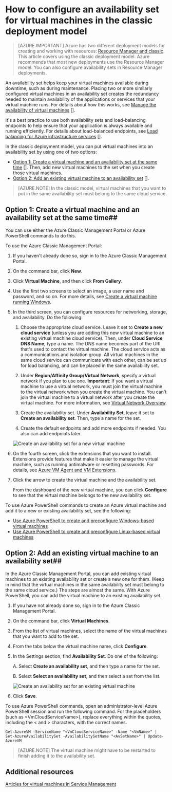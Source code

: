 <!-- rename to virtual-machines-windows-classic-configure-availability -->

<properties
	pageTitle="Configure an availability set for classic VMs | Azure"
	description="Configure an availability set for a new or existing virtual machine in the classic deployment model using the Azure Classic Management Portal and Azure PowerShell."
	services="virtual-machines"
	documentationCenter=""
	authors="cynthn"
	manager="timlt"
	editor=""
	tags="azure-service-management"/>

<tags
	ms.service="virtual-machines"
	ms.date="01/07/2016"
	wacn.date=""/>

# How to configure an availability set for virtual machines in the classic deployment model

> [AZURE.IMPORTANT] Azure has two different deployment models for creating and working with resources:  [Resource Manager and classic](/documentation/articles/resource-manager-deployment-model/).  This article covers using the classic deployment model. Azure recommends that most new deployments use the Resource Manager model. You can also configure availability sets in Resource Manager deployments.


An availability set helps keep your virtual machines available during downtime, such as during maintenance. Placing two or more similarly configured virtual machines in an availability set creates the redundancy needed to maintain availability of the applications or services that your virtual machine runs. For details about how this works, see [Manage the availability of virtual machines] [].

It's a best practice to use both availability sets and load-balancing endpoints to help ensure that your application is always available and running efficiently. For details about load-balanced endpoints, see [Load balancing for Azure infrastructure services] [].

In the classic deployment model, you can put virtual machines into an availability set by using one of two options:

- [Option 1: Create a virtual machine and an availability set at the same time] []. Then, add new virtual machines to the set when you create those virtual machines.
- [Option 2: Add an existing virtual machine to an availability set] [].

>[AZURE.NOTE] In the classic model, virtual machines that you want to put in the same availability set must belong to the same cloud service.

## <a id="createset"> </a>Option 1: Create a virtual machine and an availability set at the same time##

You can use either the Azure Classic Management Portal or Azure PowerShell commands to do this.

To use the Azure Classic Management Portal:

1. If you haven't already done so, sign in to the Azure Classic Management Portal.

2. On the command bar, click **New**.

3. Click **Virtual Machine**, and then click **From Gallery**.

4. Use the first two screens to select an image, a user name and password, and so on. For more details, see [Create a virtual machine running Windows][].

5. In the third screen, you can configure resources for networking, storage, and availability. Do the following:

	1. Choose the appropriate cloud service. Leave it set to **Create a new cloud service** (unless you are adding this new virtual machine to an existing virtual machine cloud service). Then, under **Cloud Service DNS Name**, type a name. The DNS name becomes part of the URI that's used to contact the virtual machine. The cloud service acts as a communications and isolation group. All virtual machines in the same cloud service can communicate with each other, can be set up for load balancing, and can be placed in the same availability set.

	2. Under **Region/Affinity Group/Virtual Network**, specify a virtual network if you plan to use one. **Important**: If you want a virtual machine to use a virtual network, you must join the virtual machine to the virtual network when you create the virtual machine. You can't join the virtual machine to a virtual network after you create the virtual machine. For more information, see [Virtual Network Overview][].

	3. Create the availability set. Under **Availability Set**, leave it set to **Create an availability set**. Then, type a name for the set.

	4. Create the default endpoints and add more endpoints if needed. You also can add endpoints later.

	![Create an availability set for a new virtual machine](./media/virtual-machines-how-to-configure-availability/VMavailabilityset.png)

6. On the fourth screen, click the extensions that you want to install. Extensions provide features that make it easier to manage the virtual machine, such as running antimalware or resetting passwords. For details, see [Azure VM Agent and VM Extensions](/documentation/articles/virtual-machines-linux-classic-agents-and-extensions/).

7.	Click the arrow to create the virtual machine and the availability set.

	From the dashboard of the new virtual machine, you can click **Configure** to see that the virtual machine belongs to the new availability set.

To use Azure PowerShell commands to create an Azure virtual machine and add it to a new or existing availability set, see the following:

- [Use Azure PowerShell to create and preconfigure Windows-based virtual machines](/documentation/articles/virtual-machines-windows-classic-create-powershell/)
- [Use Azure PowerShell to create and preconfigure Linux-based virtual machines](/documentation/articles/virtual-machines-linux-classic-createpowershell/)

## <a id="addmachine"> </a>Option 2: Add an existing virtual machine to an availability set##

In the Azure Classic Management Portal, you can add existing virtual machines to an existing availability set
 or create a new one for them. (Keep in mind that the virtual machines in the same availability set must belong to the same cloud service.) The steps are almost the same. With Azure PowerShell, you can add the virtual machine to an existing availability set.

1. If you have not already done so, sign in to the Azure Classic Management Portal.

2. On the command bar, click **Virtual Machines**.

3. From the list of virtual machines, select the name of the virtual machines that you want to add to the set.

4. From the tabs below the virtual machine name, click **Configure**.

5. In the Settings section, find **Availability Set**. Do one of the following:

	A. Select **Create an availability set**, and then type a name for the set.

	B. Select **Select an availability set**, and then select a set from the list.

	![Create an availability set for an existing virtual machine](./media/virtual-machines-how-to-configure-availability/VMavailabilityExistingVM.png)

6. Click **Save**.

To use Azure PowerShell commands, open an administrator-level Azure PowerShell session and run the following command. For the placeholders (such as &lt;VmCloudServiceName&gt;), replace everything within the quotes, including the < and > characters, with the correct names.

	Get-AzureVM -ServiceName "<VmCloudServiceName>" -Name "<VmName>" | Set-AzureAvailabilitySet -AvailabilitySetName "<AvSetName>" | Update-AzureVM

>[AZURE.NOTE] The virtual machine might have to be restarted to finish adding it to the availability set.

## Additional resources

[Articles for virtual machines in Service Management]

<!-- LINKS -->
[Option 1: Create a virtual machine and an availability set at the same time]: #createset
[Option 2: Add an existing virtual machine to an availability set]: #addmachine

[Load balancing for Azure infrastructure services]: /documentation/articles/virtual-machines-linux-load-balance/
[Manage the availability of virtual machines]: /documentation/articles/virtual-machines-linux-manage-availability/
[Create a virtual machine running Windows]: /documentation/articles/virtual-machines-windows-classic-tutorial/
[Virtual Network overview]: /documentation/articles/virtual-networks-overview/
[Articles for virtual machines in Service Management]: /documentation/articles/?tag=azure-service-management&service=virtual-machines/ 
